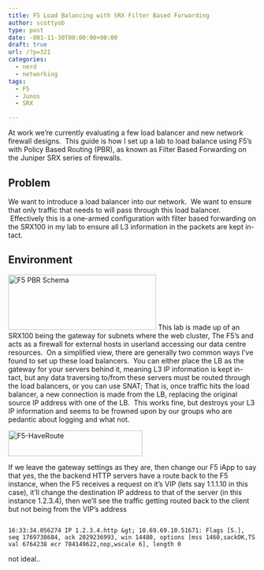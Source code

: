 ```yaml
---
title: F5 Load Balancing with SRX Filter Based Forwarding
author: scottyob
type: post
date: -001-11-30T00:00:00+00:00
draft: true
url: /?p=321
categories:
  - nerd
  - networking
tags:
  - F5
  - Junos
  - SRX

---
```

At work we&#8217;re currently evaluating a few load balancer and new network firewall designs.  This guide is how I set up a lab to load balance using F5&#8217;s with Policy Based Routing (PBR), as known as Filter Based Forwarding on the Juniper SRX series of firewalls.

## Problem

We want to introduce a load balancer into our network.  We want to ensure that only traffic that needs to will pass through this load balancer.  Effectively this is a one-armed configuration with filter based forwarding on the SRX100 in my lab to ensure all L3 information in the packets are kept in-tact.

## Environment

<a href="http://www.scottyob.com/wp-content/uploads/2013/03/Untitled-1.jpg" onclick="javascript:_gaq.push(['_trackEvent','outbound-article','http://www.scottyob.com']);"><img class="size-medium wp-image-322 alignleft" alt="F5 PBR Schema" src="http://www.scottyob.com/wp-content/uploads/2013/03/Untitled-1-300x112.jpg" width="300" height="112" srcset="http://www.scottyob.com/wp-content/uploads/2013/03/Untitled-1-300x112.jpg 300w, http://www.scottyob.com/wp-content/uploads/2013/03/Untitled-1.jpg 672w" sizes="(max-width: 300px) 100vw, 300px" /></a> This lab is made up of an SRX100 being the gateway for subnets where the web cluster, The F5&#8217;s and acts as a firewall for external hosts in userland accessing our data centre resources.  On a simplified view, there are generally two common ways I&#8217;ve found to set up these load balancers.  You can either place the LB as the gateway for your servers behind it, meaning L3 IP information is kept in-tact, but any data traversing to/from these servers must be routed through the load balancers, or you can use SNAT; That is, once traffic hits the load balancer, a new connection is made from the LB, replacing the original source IP address with one of the LB.  This works fine, but destroys your L3 IP information and seems to be frowned upon by our groups who are pedantic about logging and what not.

<img class="size-full wp-image-323 alignright" alt="F5-HaveRoute" src="http://www.scottyob.com/wp-content/uploads/2013/03/HaveRoute.jpg" width="272" height="52" />

If we leave the gateway settings as they are, then change our F5 iApp to say that yes, the the backend HTTP servers have a route back to the F5 instance, when the F5 receives a request on it&#8217;s VIP (lets say 1.1.1.10 in this case), it&#8217;ll change the destination IP address to that of the server (in this instance 1.2.3.4), then we&#8217;ll see the traffic getting routed back to the client but not being from the VIP&#8217;s address

```# curl http://1.1.1.10

16:33:34.056274 IP 1.2.3.4.http &gt; 10.69.69.10.51671: Flags [S.], seq 1769738684, ack 2029236993, win 14480, options [mss 1460,sackOK,TS val 6764238 ecr 784149622,nop,wscale 6], length 0
```

not ideal..
